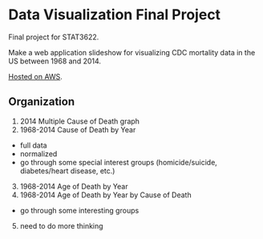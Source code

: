 # Data Visualization Final Project

Final project for STAT3622.

Make a web application slideshow for visualizing CDC mortality data in
the US between 1968 and 2014.

[Hosted on AWS](http://stat3622-project.s3-website.ap-northeast-2.amazonaws.com).

## Organization

1. 2014 Multiple Cause of Death graph
2. 1968-2014 Cause of Death by Year
  * full data
  * normalized
  * go through some special interest groups (homicide/suicide,
    diabetes/heart disease, etc.)
3. 1968-2014 Age of Death by Year
4. 1968-2014 Age of Death by Year by Cause of Death
  * go through some interesting groups
5. need to do more thinking


